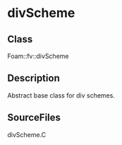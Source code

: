 # divScheme 
## Class
Foam::fv::divScheme

## Description
Abstract base class for div schemes.

## SourceFiles
divScheme.C

